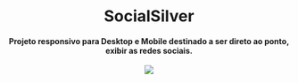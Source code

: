 <h1 align="center">
  SocialSilver
</h1>

<div align="center">
  <h4>Projeto responsivo para Desktop e Mobile destinado a ser direto ao ponto, exibir as redes sociais.</h4>
  <img src="https://user-images.githubusercontent.com/106023084/180673212-095b2009-75c2-449f-bde9-076b460a7535.png">
</div>

